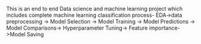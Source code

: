 This is an end to end Data science and machine learning project which includes complete machine learning classification process-
EDA->data preprocessing -> Model Selection -> Model Training -> Model Predictions -> Model Comparisons-> Hyperparameter Tuning-> Feature importance->Model Saving
